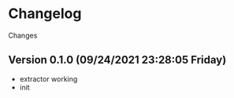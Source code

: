 <!--
  Created at: 09/24/2021 21:05:03 Friday
  Modified at: 09/24/2021 11:28:05 PM Friday

        Copyright (C) 2021 Thiago Navarro
  See file "license" for details about copyright
-->

# Changelog

Changes

## Version 0.1.0 (09/24/2021 23:28:05 Friday)

- extractor working
- init
